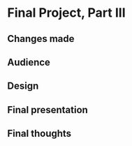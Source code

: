 # Final Project, Part III

## Changes made

## Audience

## Design

## Final presentation

## Final thoughts


